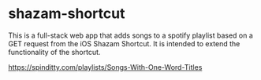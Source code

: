 # shazam-shortcut
This is a full-stack web app that adds songs to a spotify playlist based on a GET request from the iOS Shazam Shortcut. It is intended to extend the functionality of the shortcut.

https://spinditty.com/playlists/Songs-With-One-Word-Titles
